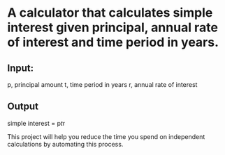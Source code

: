 # A calculator that calculates simple interest given principal, annual rate of interest and time period in years.

## Input:
   p, principal amount
   t, time period in years
   r, annual rate of interest
   
## Output
   simple interest = p*t*r



This project will help you reduce the time you spend on independent calculations by automating this process.
